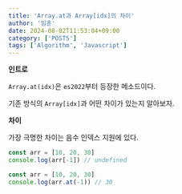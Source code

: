 ```yaml
---
title: 'Array.at과 Array[idx]의 차이'
author: '임훈'
date: 2024-08-02T11:53:04+09:00
category: ['POSTS']
tags: ['Algorithm', 'Javascript']
---
```


**인트로**

`Array.at(idx)`은 `es2022`부터 등장한 메소드이다.

기존 방식의 `Array[idx]`과 어떤 차이가 있는지 알아보자.

**차이**

가장 극명한 차이는 음수 인덱스 지원에 있다.

```js
const arr = [10, 20, 30]
console.log(arr[-1]) // undefined

const arr = [10, 20, 30]
console.log(arr.at(-1)) // 30
```
